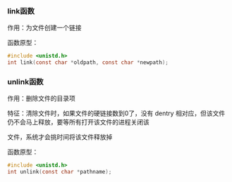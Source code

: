 ### link函数

作用：为文件创建一个链接

函数原型：

```c
#include <unistd.h>
int link(const char *oldpath, const char *newpath);
```

### unlink函数

作用：删除文件的目录项

特征：清除文件时，如果文件的硬链接数到0了，没有 dentry 相对应，但该文件仍不会马上释放，要等所有打开该文件的进程关闭该

文件，系统才会挑时间将该文件释放掉

函数原型：

```c
#include <unistd.h>
int unlink(const char *pathname);
```

